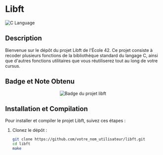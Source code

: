 # Libft

![C Language](https://img.shields.io/badge/language-C-blue)


## Description

Bienvenue sur le dépôt du projet Libft de l'École 42. Ce projet consiste à recoder plusieurs fonctions de la bibliothèque standard du langage C, ainsi que d'autres fonctions utilitaires 
que vous réutiliserez tout au long de votre cursus.

## Badge et Note Obtenu

<div align="center">
  <img src="https://github.com/ayogun/42-project-badges/blob/main/badges/libftm.png?raw=true" alt="Badge du projet libft">
</div>

## Installation et Compilation

Pour installer et compiler le projet Libft, suivez ces étapes :

1. Clonez le dépôt :

   ```bash
   git clone https://github.com/votre_nom_utilisateur/libft.git
   cd libft
   make
